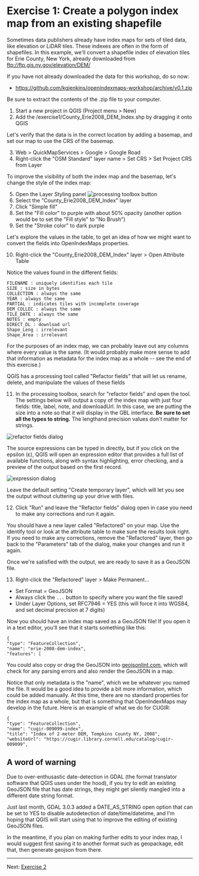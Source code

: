 # Exercise 1: Create a polygon index map from an existing shapefile

Sometimes data publishers already have index maps for sets of tiled data, like elevation or LiDAR tiles.  These indexes are often in the form of shapefiles.  In this example, we'll convert a shapefile index of elevation tiles for Erie County, New York, already downloaded from <ftp://ftp.gis.ny.gov/elevation/DEM/>

If you have not already downloaded the data for this workshop, do so now:
- <https://github.com/kgjenkins/openindexmaps-workshop/archive/v0.1.zip>

Be sure to extract the contents of the .zip file to your computer.

1. Start a new project in QGIS (Project menu > New)
2. Add the /exercise1/County_Erie2008_DEM_Index.shp by dragging it onto QGIS

Let's verify that the data is in the correct location by adding a basemap, and set our map to use the CRS of the basemap.

3. Web > QuickMapServices > Google > Google Road
4. Right-click the "OSM Standard" layer name > Set CRS > Set Project CRS from Layer

To improve the visibility of both the index map and the basemap, let's change the style of the index map:

5. Open the Layer Styling panel ![processing toolbox button](https://kgjenkins.github.io/openindexmaps-workshop/image/layer-styling-button.png)
6. Select the "County_Erie2008_DEM_Index" layer
7. Click "Simple fill"
8. Set the "Fill color" to purple with about 50% opacity
(another option would be to set the "Fill style" to "No Brush")
9. Set the "Stroke color" to dark purple

Let's explore the values in the table, to get an idea of how we might want to convert the fields into OpenIndexMaps properties.

10. Right-click the "County_Erie2008_DEM_Index" layer > Open Attribute Table

Notice the values found in the different fields:

```
FILENAME : uniquely identifies each tile
SIZE : size in bytes
COLLECTION : always the same
YEAR : always the same
PARTIAL : indicates tiles with incomplete coverage
DEM_COLLEC : always the same
TILE_DATE : always the same
NOTES : empty
DIRECT_DL : download url
Shape_Leng : irrelevant
Shape_Area : irrelevant
```

For the purposes of an index map, we can probably leave out any columns where every value is the same.  (It would probably make more sense to add that information as metadata for the index map as a whole -- see the end of this exercise.)

QGIS has a processing tool called "Refactor fields" that will let us rename, delete, and manipulate the values of these fields

11. In the processing toolbox, search for "refactor fields" and open the tool.  The settings below will output a copy of the index map with just four fields: title, label, note, and downloadUrl.  In this case, we are putting the size into a note so that it will display in the GBL interface.  **Be sure to set all the types to string.**  The lengthand precision values don't matter for strings.

![refactor fields dialog](https://kgjenkins.github.io/openindexmaps-workshop/image/ex1-refactor-fields.png)

The source expressions can be typed in directly, but if you click on the epsilon (&epsilon;), QGIS will open an expression editor that provides a full list of available functions, along with syntax highlighting, error checking, and a preview of the output based on the first record.

![expression dialog](https://kgjenkins.github.io/openindexmaps-workshop/image/ex1-expression-dialog.png)

Leave the default setting "Create temporary layer", which will let you see the output without cluttering up your drive with files.

12. Click "Run" and leave the "Refactor fields" dialog open in case you need to make any corrections and run it again.

You should have a new layer called "Refactored" on your map.  Use the identify tool or look at the attribute table to make sure the results look right.  If you need to make any corrections, remove the "Refactored" layer, then go back to the "Parameters" tab of the dialog, make your changes and run it again.

Once we're satisfied with the output, we are ready to save it as a GeoJSON file.

13. Right-click the "Refactored" layer > Make Permanent...
  - Set Format = GeoJSON
  - Always click the `...` button to specify where you want the file saved!
  - Under Layer Options, set RFC7946 = YES (this will force it into WGS84, and set decimal precision at 7 digits)

Now you should have an index map saved as a GeoJSON file!  If you open it in a text editor, you'll see that it starts something like this:

```
{
"type": "FeatureCollection",
"name": "erie-2008-dem-index",
"features": [
```

You could also copy or drag the GeoJSON into [geojsonlint.com](http://geojsonlint.com/), which will check for any parsing errors and also render the GeoJSON in a map.

Notice that only metadata is the "name", which we be whatever you named the file.  It would be a good idea to provide a bit more information, which could be added manually.  At this time, there are no standard properties for the index map as a whole, but that is something that OpenIndexMaps may develop in the future.  Here is an example of what we do for CUGIR:

```
{
"type": "FeatureCollection",
"name": "cugir-009099-index",
"title": "Index of 2-meter DEM, Tompkins County NY, 2008",
"websiteUrl": "https://cugir.library.cornell.edu/catalog/cugir-009099",
```


## A word of warning

Due to over-enthusastic date-detection in GDAL (the format translator software that QGIS uses under the hood), if you try to edit an existing GeoJSON file that has date strings, they might get silently mangled into a different date string format.

Just last month, GDAL 3.0.3 added a DATE_AS_STRING open option that can be set to YES to disable autodetection of date/time/datetime, and I'm hoping that QGIS will start using that to improve the editing of existing GeoJSON files.

In the meantime, if you plan on making further edits to your index map, I would suggest first saving it to another format such as geopackage, edit that, then generate geojson from there.

----

Next: [Exercise 2](exercise2)
